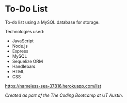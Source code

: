 # To-Do List

To-do list using a MySQL database for storage.

Technologies used:

* JavaScript
* Node.js
* Express
* MySQL
* Sequelize ORM
* Handlebars
* HTML
* CSS

https://nameless-sea-37816.herokuapp.com/list

*Created as part of the The Coding Bootcamp at UT Austin.* 